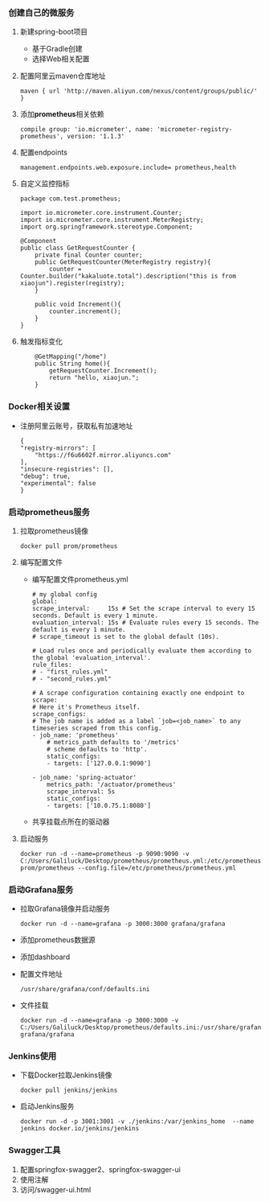 ### 创建自己的微服务

1. 新建spring-boot项目
   - 基于Gradle创建
   -  选择Web相关配置

2. 配置阿里云maven仓库地址

   ```
   maven { url 'http://maven.aliyun.com/nexus/content/groups/public/' }
   ```

3. 添加**prometheus**相关依赖

   ```
   compile group: 'io.micrometer', name: 'micrometer-registry-prometheus', version: '1.1.3'
   ```

4. 配置endpoints

   ```
   management.endpoints.web.exposure.include= prometheus,health
   ```

5. 自定义监控指标

   ```
   package com.test.prometheus;
   
   import io.micrometer.core.instrument.Counter;
   import io.micrometer.core.instrument.MeterRegistry;
   import org.springframework.stereotype.Component;
   
   @Component
   public class GetRequestCounter {
       private final Counter counter;
       public GetRequestCounter(MeterRegistry registry){
           counter = Counter.builder("kakaluote.total").description("this is from xiaojun").register(registry);
       }
   
       public void Increment(){
           counter.increment();
       }
   }
   ```

6. 触发指标变化

   ```
       @GetMapping("/home")
       public String home(){
           getRequestCounter.Increment();
           return "hello, xiaojun.";
       }
   ```

### Docker相关设置

- 注册阿里云账号，获取私有加速地址
    ```
    {
    "registry-mirrors": [
        "https://f6u6602f.mirror.aliyuncs.com"
    ],
    "insecure-registries": [],
    "debug": true,
    "experimental": false
    }
    ```
### 启动prometheus服务

1. 拉取prometheus镜像

   ```
   docker pull prom/prometheus
   ```

2. 编写配置文件

   - 编写配置文件prometheus.yml

     ```
     # my global config
     global:
     scrape_interval:     15s # Set the scrape interval to every 15 seconds. Default is every 1 minute.
     evaluation_interval: 15s # Evaluate rules every 15 seconds. The default is every 1 minute.
     # scrape_timeout is set to the global default (10s).
     
     # Load rules once and periodically evaluate them according to the global 'evaluation_interval'.
     rule_files:
     # - "first_rules.yml"
     # - "second_rules.yml"
     
     # A scrape configuration containing exactly one endpoint to scrape:
     # Here it's Prometheus itself.
     scrape_configs:
     # The job name is added as a label `job=<job_name>` to any timeseries scraped from this config.
     - job_name: 'prometheus'
         # metrics_path defaults to '/metrics'
         # scheme defaults to 'http'.
         static_configs:
         - targets: ['127.0.0.1:9090']
     
     - job_name: 'spring-actuator'
         metrics_path: '/actuator/prometheus'
         scrape_interval: 5s
         static_configs:
         - targets: ['10.0.75.1:8080']
     ```

   - 共享挂载点所在的驱动器

3. 启动服务

   ```
   docker run -d --name=prometheus -p 9090:9090 -v C:/Users/Galiluck/Desktop/prometheus/prometheus.yml:/etc/prometheus/prometheus.yml prom/prometheus --config.file=/etc/prometheus/prometheus.yml
   ```

### 启动Grafana服务

- 拉取Grafana镜像并启动服务

  ```
  docker run -d --name=grafana -p 3000:3000 grafana/grafana
  ```

- 添加prometheus数据源

- 添加dashboard

- 配置文件地址

  ```
  /usr/share/grafana/conf/defaults.ini
  ```

- 文件挂载

  ```
  docker run -d --name=grafana -p 3000:3000 -v C:/Users/Galiluck/Desktop/prometheus/defaults.ini:/usr/share/grafana/conf/defaults.ini grafana/grafana
  ```

  

### Jenkins使用

- 下载Docker拉取Jenkins镜像

  ```
  docker pull jenkins/jenkins
  ```

- 启动Jenkins服务

  ```
  docker run -d -p 3001:3001 -v ./jenkins:/var/jenkins_home  --name jenkins docker.io/jenkins/jenkins
  ```

  

### Swagger工具

1. 配置springfox-swagger2、springfox-swagger-ui
2. 使用注解
3. 访问/swagger-ui.html